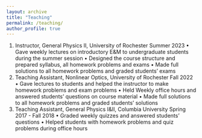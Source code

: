 ```yaml
---
layout: archive
title: "Teaching"
permalink: /teaching/
author_profile: true
---
```


1. Instructor, General Physics II, University of Rochester Summer 2023
• Gave weekly lectures on introductory E&M to undergraduate students during the summer session
• Designed the course structure and prepared syllabus, all homework problems and exams
• Made full solutions to all homework problems and graded students’ exams
2. Teaching Assistant, Nonlinear Optics, University of Rochester Fall 2022
• Gave lectures to students and helped the instructor to make homework problems and exam problems
• Held Weekly office hours and answered students’ questions on course material
• Made full solutions to all homework problems and graded students’ solutions
3. Teaching Assistant, General Physics I&II, Columbia University Spring 2017 - Fall 2018
• Graded weekly quizzes and answered students’ questions
• Helped students with homework problems and quiz problems during office hours
